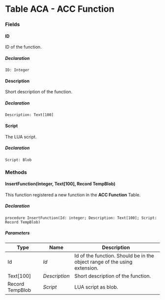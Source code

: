 # Table ACA - ACC Function
### Fields
#### ID
ID of the function.

##### Declaration
```Text
ID: Integer
```


#### Description
Short description of the function.

##### Declaration
```Text
Description: Text[100]
```


#### Script
The LUA script.

##### Declaration
```Text
Script: Blob
```


### Methods

#### InsertFunction(Integer, Text[100], Record TempBlob)
This function registered a new function in the **ACC Function** Table.

##### Declaration
```
procedure InsertFunction(Id: integer; Description: Text[100]; Script: Record TempBlob)
```

##### Parameters
| Type	          | Name            | Description                        |
|-----------------|-----------------|------------------------------------|
| Id              | *Id*	        | Id of the function. Should be in the object range of the using extension. |
| Text[100]       | *Description*	| Short description of the function. |
| Record TempBlob | *Script*    	| LUA script as blob.                |

